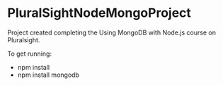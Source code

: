 # PluralSightNodeMongoProject

Project created completing the Using MongoDB with Node.js course on Pluralsight.

To get running: 
* npm install
* npm install mongodb
